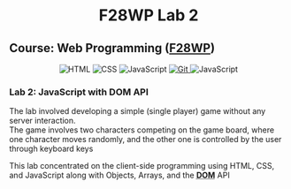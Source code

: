 <div align="center">
    <h1>F28WP Lab 2</h1>
</div>

## Course: Web Programming ([F28WP](https://www.hw.ac.uk/documents/pams/202122/F28WP_202122.pdf))

<div align="center">
    <img alt="HTML" title="HyperText Markup Language" src="https://img.shields.io/badge/HTML-informational?style=flat-sqaure&logo=html5&logoColor=white&color=E34F26">
    <img alt="CSS" title="Cascading Style Sheets" src="https://img.shields.io/badge/CSS-informational?style=flat-sqaure&logo=css3&logoColor=white&color=1572B6">
    <img alt="JavaScript" title="JavaScript" src="https://img.shields.io/badge/JavaScript-informational?style=flat-sqaure&logo=javascript&logoColor=black&color=F7DF1E">
    <a href="https://www.git-scm.com">
        <img alt="Git" title="Version Control System" src="https://img.shields.io/badge/Git-informational?style=flat-sqaure&logo=git&logoColor=white&color=F05032">
    </a>
    <img alt="JavaScript" title="JavaScript" src="https://img.shields.io/badge/Visual Studio Code-informational?style=flat-sqaure&logo=visualstudiocode&logoColor=white&color=007ACC">
</div>

### Lab 2: JavaScript with DOM API

The lab involved developing a simple (single player) game without any server interaction.<br>
The game involves two characters competing on the game board, where one character moves randomly, and the other one is controlled by the user through keyboard keys

This lab concentrated on the client-side programming using HTML, CSS, and JavaScript along with Objects, Arrays, and the <abbr title="Document Object Model"><b>DOM</b></abbr> API